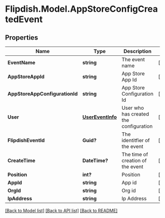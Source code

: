 # Flipdish.Model.AppStoreConfigCreatedEvent
## Properties

Name | Type | Description | Notes
------------ | ------------- | ------------- | -------------
**EventName** | **string** | The event name | [optional] 
**AppStoreAppId** | **string** | App Store App Id | [optional] 
**AppStoreAppConfigurationId** | **string** | App Store Configuration Id | [optional] 
**User** | [**UserEventInfo**](UserEventInfo.md) | User who has created the configuration | [optional] 
**FlipdishEventId** | **Guid?** | The identitfier of the event | [optional] 
**CreateTime** | **DateTime?** | The time of creation of the event | [optional] 
**Position** | **int?** | Position | [optional] 
**AppId** | **string** | App id | [optional] 
**OrgId** | **string** | Org id | [optional] 
**IpAddress** | **string** | Ip Address | [optional] 

[[Back to Model list]](../README.md#documentation-for-models) [[Back to API list]](../README.md#documentation-for-api-endpoints) [[Back to README]](../README.md)

